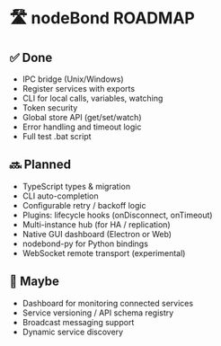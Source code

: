 # 🛣 nodeBond ROADMAP

## ✅ Done
- IPC bridge (Unix/Windows)
- Register services with exports
- CLI for local calls, variables, watching
- Token security
- Global store API (get/set/watch)
- Error handling and timeout logic
- Full test .bat script

## 🔜 Planned
- TypeScript types & migration
- CLI auto-completion
- Configurable retry / backoff logic
- Plugins: lifecycle hooks (onDisconnect, onTimeout)
- Multi-instance hub (for HA / replication)
- Native GUI dashboard (Electron or Web)
- nodebond-py for Python bindings
- WebSocket remote transport (experimental)

## 🤔 Maybe
- Dashboard for monitoring connected services
- Service versioning / API schema registry
- Broadcast messaging support
- Dynamic service discovery